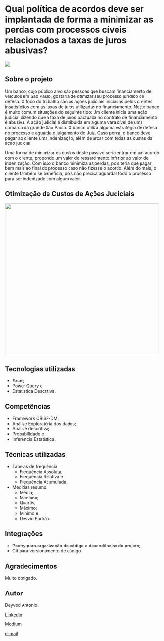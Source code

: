 # Qual política de acordos deve ser implantada de forma a minimizar as perdas com processos cíveis relacionados a taxas de juros abusivas?

[![](https://img.shields.io/github/license/deyvedantonio/legal_analytics)](https://github.com/DeyvedAntonio/legal_analytics/blob/main/LICENSE)

## Sobre o projeto
Um banco, cujo público alvo são pessoas que buscam financiamento de veículos em São Paulo, gostaria de otimizar seu processo jurídico de defesa. O foco do trabalho são as ações judiciais iniciadas pelos clientes insatisfeitos com as taxas de juros utilizadas no financiamento. Neste banco é muito comum situações do seguinte tipo: Um cliente inicia uma ação judicial dizendo que a taxa de juros pactuada no contrato de financiamento é abusiva. A ação judicial é distribuída em alguma vara cível de uma comarca da grande São Paulo. O banco utiliza alguma estratégia de defesa no processo e aguarda o julgamento do Juiz. Caso perca, o banco deve pagar ao cliente uma indenização, além de arcar com todas as custas da ação judicial.

Uma forma de minimizar os custos deste passivo seria entrar em um acordo com o cliente, propondo um valor de ressarcimento inferior ao valor de indenização. Com isso o banco minimiza as perdas, pois teria que pagar bem mais ao final do processo caso não fizesse o acordo. Além do mais, o cliente também se beneficia, pois não precisa aguardar todo o processo para ser indenizado com algum valor.


## Otimização de Custos de Ações Judiciais
<div align="left">
<img src="" width="500px" />
</div>


## Tecnologias utilizadas
- Excel;
- Power Query e
- Estatística Descritiva.

## Competências
- Framework CRISP-DM;
- Análise Exploratória dos dados;
- Análise descritiva;
- Probabilidade e
- Inferência Estatística.

## Técnicas utilizadas
- Tabelas de frequência:
  - Frequência Absoluta;
  - Frequência Relativa e
  - Frequência Acumulada.
- Medidas resumo:
  - Média;
  - Mediana;
  - Quartis;
  - Máximo;
  - Mínimo e
  - Desvio Padrão.
  

## Integrações
- Poetry para organização do código e dependências do projeto;
- Git para versionamento de código.

## Agradecimentos
Muito obrigado.

## Autor
Deyved Antonio

[Linkedin](https://www.linkedin.com/in/deyved-antonio-161216122/)

[Medium](https://medium.com/@deyved.antonio)

[e-mail](deyved.antonio@gmail.com)
